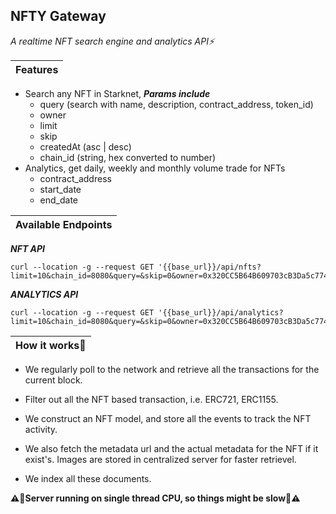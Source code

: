 
## NFTY Gateway
*A realtime NFT search engine and analytics API⚡*

| Features |
| :-------------- | 

 - Search any NFT in Starknet, ***Params include***
	 - query (search with name, description, contract_address, token_id)
	 - owner
	 - limit
	 - skip
	 - createdAt (asc | desc)
	 - chain_id (string, hex converted to number)
- Analytics, get daily, weekly and monthly volume trade for NFTs
	- contract_address
	- start_date
	- end_date

| Available Endpoints |
| :-------------- | 
***NFT API***

    curl --location -g --request GET '{{base_url}}/api/nfts?limit=10&chain_id=8080&query=&skip=0&owner=0x320CC5B64B609703cB3Da5c7744E0991FD6C0675'
    
***ANALYTICS API***

    curl --location -g --request GET '{{base_url}}/api/analytics?limit=10&chain_id=8080&query=&skip=0&owner=0x320CC5B64B609703cB3Da5c7744E0991FD6C0675'

| How it works🤔 |
| :-------------- |

 - We regularly poll to the network and retrieve all the transactions
   for the current block.
   
 - Filter out all the NFT based transaction, i.e. ERC721, ERC1155.
 - We construct an NFT model, and store all the events to track the NFT activity.
 - We also fetch the metadata url and the actual metadata for the NFT if it exist's. Images are stored in centralized server for faster retrievel.
 - We index all these documents.

**⚠️🚨Server running on single thread CPU, so things might be slow🚨⚠️** 
